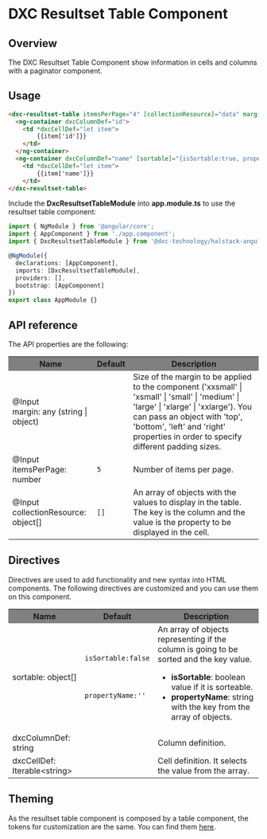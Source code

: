 # DXC Resultset Table Component

## Overview

The DXC Resultset Table Component show information in cells and columns with a paginator component.

## Usage

```html
<dxc-resultset-table itemsPerPage="4" [collectionResource]="data" margin="medium">
  <ng-container dxcColumnDef="id">
    <td *dxcCellDef="let item">
        {{item['id']}}
    </td>
  </ng-container>
  <ng-container dxcColumnDef="name" [sortable]="{isSortable:true, propertyName:'name'}">
    <td *dxcCellDef="let item">
        {{item['name']}}
    </td>
</dxc-resultset-table>
```

Include the **DxcResultsetTableModule** into **app.module.ts** to use the resultset table component:

```ts
import { NgModule } from '@angular/core';
import { AppComponent } from './app.component';
import { DxcResultsetTableModule } from '@dxc-technology/halstack-angular';

@NgModule({
  declarations: [AppComponent],
  imports: [DxcResultsetTableModule],
  providers: [],
  bootstrap: [AppComponent]
})
export class AppModule {}
```

## API reference

The API properties are the following:

<table>
    <tr style="background-color: grey">
        <th>Name</th>
        <th>Default</th>
        <th>Description</th>
    </tr>
    <tr>
        <td>@Input<br>margin: any (string | object)</td>
        <td></td>
        <td>
            Size of the margin to be applied to the component ('xxsmall' | 
            'xsmall' | 'small' | 'medium' | 'large' | 'xlarge' | 'xxlarge'). You 
            can pass an object with 'top', 'bottom', 'left' and 'right' properties 
            in order to specify different padding sizes.
        </td>
    </tr>
    <tr>
        <td>@Input<br>itemsPerPage: number</td>
        <td><code>5</code></td>
        <td>
            Number of items per page.
        </td>
    </tr>
    <tr>
        <td>@Input<br>collectionResource: object[]</td>
        <td><code>[]</code></td>
        <td>
            An array of objects with the values to display in the table. 
            The key is the column and the value is the property to be displayed in the cell.
        </td>
    </tr>
</table>

## Directives
Directives are used to add functionality and new syntax into HTML components. The following directives are customized and you can use them on this component.

<table>
    <tr style="background-color: grey">
        <th>Name</th>
        <th>Default</th>
        <th>Description</th>
    </tr>
    <tr>
        <td>sortable: object[]</td>
        <td>
            <code>
                <p>isSortable:false</p>
                <p>propertyName:''</p>
            </code>
        </td>
        <td>
            An array of objects representing if the column is going to be sorted and the key value.
            <ul>
                <li>
                    <b>isSortable</b>: boolean value if it is sorteable.
                </li>
                <li>
                    <b>propertyName</b>: string with the key from the array of objects.
                </li>
            </ul>
        </td>
    </tr>
    <tr>
        <td>dxcColumnDef: string</td>
        <td></td>
        <td>
            Column definition.
        </td>
    </tr>
    <tr>
        <td>dxcCellDef: Iterable&lt;string&gt; </td>
        <td></td>
        <td>
            Cell definition. It selects the value from the array.
        </td>
    </tr>
</table>

## Theming
As the resultset table component is composed by a table component, the tokens for customization are the same. You can find them [here](../dxc-table/README.md).